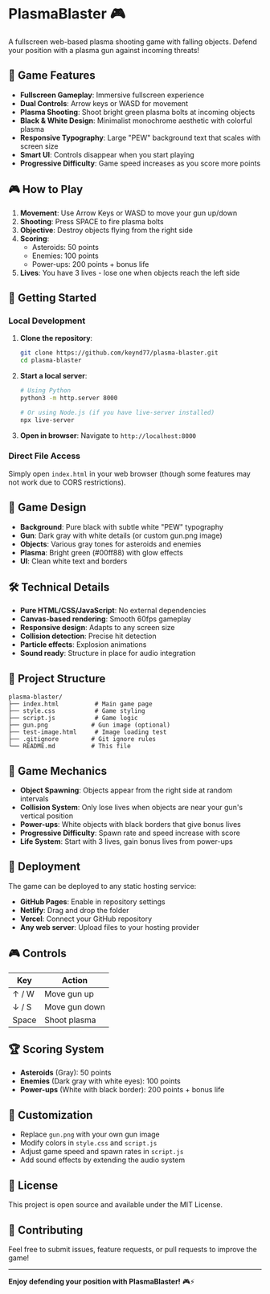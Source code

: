 # PlasmaBlaster 🎮

A fullscreen web-based plasma shooting game with falling objects. Defend your position with a plasma gun against incoming threats!

## 🎯 Game Features

- **Fullscreen Gameplay**: Immersive fullscreen experience
- **Dual Controls**: Arrow keys or WASD for movement
- **Plasma Shooting**: Shoot bright green plasma bolts at incoming objects
- **Black & White Design**: Minimalist monochrome aesthetic with colorful plasma
- **Responsive Typography**: Large "PEW" background text that scales with screen size
- **Smart UI**: Controls disappear when you start playing
- **Progressive Difficulty**: Game speed increases as you score more points

## 🎮 How to Play

1. **Movement**: Use Arrow Keys or WASD to move your gun up/down
2. **Shooting**: Press SPACE to fire plasma bolts
3. **Objective**: Destroy objects flying from the right side
4. **Scoring**: 
   - Asteroids: 50 points
   - Enemies: 100 points  
   - Power-ups: 200 points + bonus life
5. **Lives**: You have 3 lives - lose one when objects reach the left side

## 🚀 Getting Started

### Local Development

1. **Clone the repository**:
   ```bash
   git clone https://github.com/keynd77/plasma-blaster.git
   cd plasma-blaster
   ```

2. **Start a local server**:
   ```bash
   # Using Python
   python3 -m http.server 8000
   
   # Or using Node.js (if you have live-server installed)
   npx live-server
   ```

3. **Open in browser**: Navigate to `http://localhost:8000`

### Direct File Access

Simply open `index.html` in your web browser (though some features may not work due to CORS restrictions).

## 🎨 Game Design

- **Background**: Pure black with subtle white "PEW" typography
- **Gun**: Dark gray with white details (or custom gun.png image)
- **Objects**: Various gray tones for asteroids and enemies
- **Plasma**: Bright green (#00ff88) with glow effects
- **UI**: Clean white text and borders

## 🛠️ Technical Details

- **Pure HTML/CSS/JavaScript**: No external dependencies
- **Canvas-based rendering**: Smooth 60fps gameplay
- **Responsive design**: Adapts to any screen size
- **Collision detection**: Precise hit detection
- **Particle effects**: Explosion animations
- **Sound ready**: Structure in place for audio integration

## 📁 Project Structure

```
plasma-blaster/
├── index.html          # Main game page
├── style.css           # Game styling
├── script.js           # Game logic
├── gun.png            # Gun image (optional)
├── test-image.html     # Image loading test
├── .gitignore         # Git ignore rules
└── README.md          # This file
```

## 🎯 Game Mechanics

- **Object Spawning**: Objects appear from the right side at random intervals
- **Collision System**: Only lose lives when objects are near your gun's vertical position
- **Power-ups**: White objects with black borders that give bonus lives
- **Progressive Difficulty**: Spawn rate and speed increase with score
- **Life System**: Start with 3 lives, gain bonus lives from power-ups

## 🚀 Deployment

The game can be deployed to any static hosting service:

- **GitHub Pages**: Enable in repository settings
- **Netlify**: Drag and drop the folder
- **Vercel**: Connect your GitHub repository
- **Any web server**: Upload files to your hosting provider

## 🎮 Controls

| Key | Action |
|-----|--------|
| ↑ / W | Move gun up |
| ↓ / S | Move gun down |
| Space | Shoot plasma |

## 🏆 Scoring System

- **Asteroids** (Gray): 50 points
- **Enemies** (Dark gray with white eyes): 100 points
- **Power-ups** (White with black border): 200 points + bonus life

## 🎨 Customization

- Replace `gun.png` with your own gun image
- Modify colors in `style.css` and `script.js`
- Adjust game speed and spawn rates in `script.js`
- Add sound effects by extending the audio system

## 📝 License

This project is open source and available under the MIT License.

## 🤝 Contributing

Feel free to submit issues, feature requests, or pull requests to improve the game!

---

**Enjoy defending your position with PlasmaBlaster!** 🎮⚡
